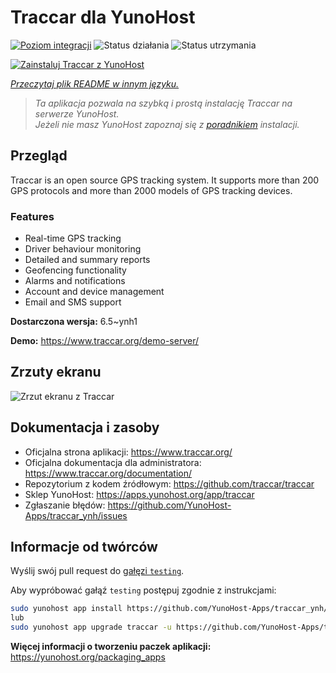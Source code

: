 <!--
To README zostało automatycznie wygenerowane przez <https://github.com/YunoHost/apps/tree/master/tools/readme_generator>
Nie powinno być ono edytowane ręcznie.
-->

# Traccar dla YunoHost

[![Poziom integracji](https://apps.yunohost.org/badge/integration/traccar)](https://ci-apps.yunohost.org/ci/apps/traccar/)
![Status działania](https://apps.yunohost.org/badge/state/traccar)
![Status utrzymania](https://apps.yunohost.org/badge/maintained/traccar)

[![Zainstaluj Traccar z YunoHost](https://install-app.yunohost.org/install-with-yunohost.svg)](https://install-app.yunohost.org/?app=traccar)

*[Przeczytaj plik README w innym języku.](./ALL_README.md)*

> *Ta aplikacja pozwala na szybką i prostą instalację Traccar na serwerze YunoHost.*  
> *Jeżeli nie masz YunoHost zapoznaj się z [poradnikiem](https://yunohost.org/install) instalacji.*

## Przegląd

Traccar is an open source GPS tracking system. It supports more than 200 GPS protocols and more than 2000 models of GPS tracking devices.

### Features

- Real-time GPS tracking
- Driver behaviour monitoring
- Detailed and summary reports
- Geofencing functionality
- Alarms and notifications
- Account and device management
- Email and SMS support


**Dostarczona wersja:** 6.5~ynh1

**Demo:** <https://www.traccar.org/demo-server/>

## Zrzuty ekranu

![Zrzut ekranu z Traccar](./doc/screenshots/screenshot.png)

## Dokumentacja i zasoby

- Oficjalna strona aplikacji: <https://www.traccar.org/>
- Oficjalna dokumentacja dla administratora: <https://www.traccar.org/documentation/>
- Repozytorium z kodem źródłowym: <https://github.com/traccar/traccar>
- Sklep YunoHost: <https://apps.yunohost.org/app/traccar>
- Zgłaszanie błędów: <https://github.com/YunoHost-Apps/traccar_ynh/issues>

## Informacje od twórców

Wyślij swój pull request do [gałęzi `testing`](https://github.com/YunoHost-Apps/traccar_ynh/tree/testing).

Aby wypróbować gałąź `testing` postępuj zgodnie z instrukcjami:

```bash
sudo yunohost app install https://github.com/YunoHost-Apps/traccar_ynh/tree/testing --debug
lub
sudo yunohost app upgrade traccar -u https://github.com/YunoHost-Apps/traccar_ynh/tree/testing --debug
```

**Więcej informacji o tworzeniu paczek aplikacji:** <https://yunohost.org/packaging_apps>
